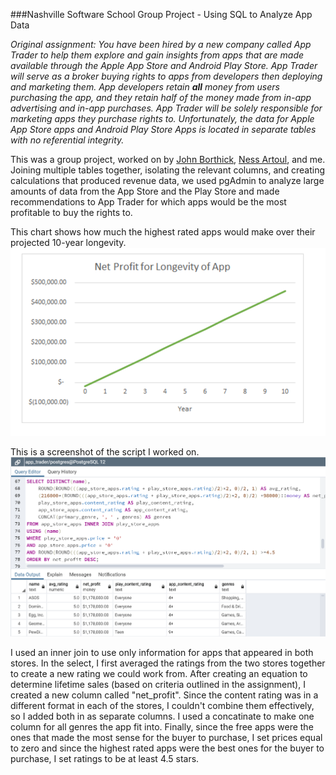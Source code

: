 ###Nashville Software School Group Project - Using SQL to Analyze App Data  

*Original assignment: You have been hired by a new company called App Trader to help them explore and gain insights from apps that are made available through the Apple App Store and Android Play Store. App Trader will serve as a broker buying rights to apps from developers then deploying and marketing them. App developers retain **all** money from users purchasing the app, and they retain _half_ of the money made from in-app advertising and in-app purchases. App Trader will be solely responsible for marketing apps they purchase rights to. Unfortunately, the data for Apple App Store apps and Android Play Store Apps is located in separate tables with no referential integrity.*  

This was a group project, worked on by [John Borthick](https://github.com/JohnBorthick), [Ness Artoul](https://github.com/nessartoul), and me. Joining multiple tables together, isolating the relevant columns, and creating calculations that produced revenue data, we used pgAdmin to analyze large amounts of data from the App Store and the Play Store and made recommendations to App Trader for which apps would be the most profitable to buy the rights to.  

This chart shows how much the highest rated apps would make over their projected 10-year longevity.  
![Net Profit Over Time](/assets/net_profit.png)  

This is a screenshot of the script I worked on.  
![Final Script](/assets/script.png)  

I used an inner join to use only information for apps that appeared in both stores. In the select, I first averaged the ratings from the two stores together to create a new rating we could work from. After creating an equation to determine lifetime sales (based on criteria outlined in the assignment), I created a new column called "net_profit". Since the content rating was in a different format in each of the stores, I couldn't combine them effectively, so I added both in as separate columns. I used a concatinate to make one column for all genres the app fit into. Finally, since the free apps were the ones that made the most sense for the buyer to purchase, I set prices equal to zero and since the highest rated apps were the best ones for the buyer to purchase, I set ratings to be at least 4.5 stars.
